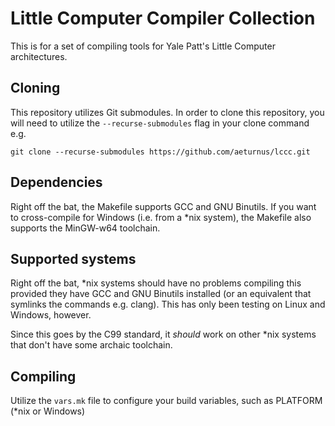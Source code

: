 # Little Computer Compiler Collection
This is for a set of compiling tools for Yale Patt's Little Computer architectures.

## Cloning
This repository utilizes Git submodules. In order to clone this repository, you
will need to utilize the `--recurse-submodules` flag in your clone command e.g.
```
git clone --recurse-submodules https://github.com/aeturnus/lccc.git
```

## Dependencies
Right off the bat, the Makefile supports GCC and GNU Binutils. If you want to cross-compile for Windows (i.e. from a \*nix system), the Makefile also supports the MinGW-w64 toolchain.

## Supported systems
Right off the bat, \*nix systems should have no problems compiling this provided they have GCC and GNU Binutils installed (or an equivalent that symlinks the commands e.g. clang). This has only been testing on Linux and Windows, however.

Since this goes by the C99 standard, it *should* work on other \*nix systems that don't have some archaic toolchain.

## Compiling
Utilize the `vars.mk` file to configure your build variables, such as PLATFORM (\*nix or Windows)
